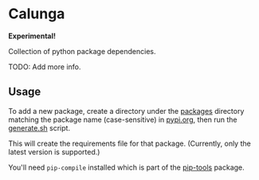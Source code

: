 # Calunga

**Experimental!**

Collection of python package dependencies.

TODO: Add more info.

## Usage

To add a new package, create a directory under the [packages](./packages) directory matching the
package name (case-sensitive) in [pypi.org](https://pypi.org/), then run the
[generate.sh](./generate.sh) script.

This will create the requirements file for that package. (Currently, only the latest version is
supported.)

You'll need `pip-compile` installed which is part of the
[pip-tools](https://pypi.org/project/pip-tools/) package.
